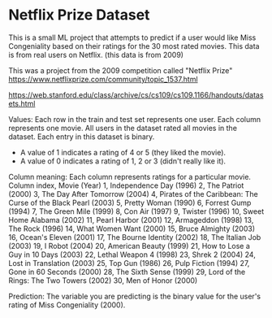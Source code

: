 # Netflix Prize Dataset

This is a small ML project that attempts to predict if a user would like Miss Congeniality based on their ratings for 
the 30 most rated movies. This data is from real users on Netflix. (this data is from 2009)

This was a project from the 2009 competition called "Netflix Prize"
https://www.netflixprize.com/community/topic_1537.html

https://web.stanford.edu/class/archive/cs/cs109/cs109.1166/handouts/datasets.html

Values:
Each row in the train and test set represents one user. Each column represents one movie. All users in the dataset 
rated all movies in the dataset. Each entry in this dataset is binary. 
* A value of 1 indicates a rating of 4 or 5  (they liked the movie). 
* A value of 0 indicates a rating of 1, 2 or 3 (didn't really like it).

Column meaning:
Each column represents ratings for a particular movie.
Column index, Movie (Year)
1, Independence Day (1996)
2, The Patriot (2000)
3, The Day After Tomorrow (2004)
4, Pirates of the Caribbean: The Curse of the Black Pearl (2003)
5, Pretty Woman (1990)
6, Forrest Gump (1994)
7, The Green Mile (1999)
8, Con Air (1997)
9, Twister (1996)
10, Sweet Home Alabama (2002)
11, Pearl Harbor (2001)
12, Armageddon (1998)
13, The Rock (1996)
14, What Women Want (2000)
15, Bruce Almighty (2003)
16, Ocean's Eleven (2001)
17, The Bourne Identity (2002)
18, The Italian Job (2003)
19, I Robot (2004)
20, American Beauty (1999)
21, How to Lose a Guy in 10 Days (2003)
22, Lethal Weapon 4 (1998)
23, Shrek 2 (2004)
24, Lost in Translation (2003)
25, Top Gun (1986)
26, Pulp Fiction (1994)
27, Gone in 60 Seconds (2000)
28, The Sixth Sense (1999)
29, Lord of the Rings: The Two Towers (2002)
30, Men of Honor (2000)

Prediction:
The variable you are predicting is the binary value for the user's rating of Miss Congeniality (2000).